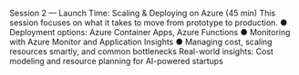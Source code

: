 Session 2 — Launch Time: Scaling & Deploying on Azure (45 min)
This session focuses on what it takes to move from prototype to production.
● Deployment options: Azure Container Apps, Azure Functions
● Monitoring with Azure Monitor and Application Insights
● Managing cost, scaling resources smartly, and common bottlenecks
Real-world insights: Cost modeling and resource planning for AI-powered startups